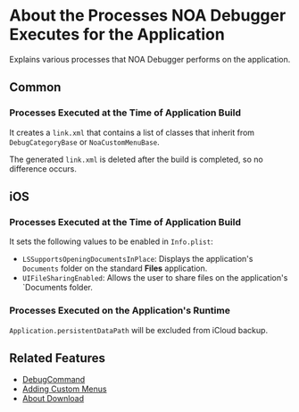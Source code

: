 # About the Processes NOA Debugger Executes for the Application

Explains various processes that NOA Debugger performs on the application.

## Common

### Processes Executed at the Time of Application Build

It creates a `link.xml` that contains a list of classes that inherit from `DebugCategoryBase` or `NoaCustomMenuBase`.

The generated `link.xml` is deleted after the build is completed, so no difference occurs.

## iOS

### Processes Executed at the Time of Application Build

It sets the following values to be enabled in `Info.plist`:

- `LSSupportsOpeningDocumentsInPlace`: Displays the application's `Documents` folder on the standard **Files**
  application.
- `UIFileSharingEnabled`: Allows the user to share files on the application's `Documents folder.

### Processes Executed on the Application's Runtime

`Application.persistentDataPath` will be excluded from iCloud backup.

## Related Features

- [DebugCommand](./DebugCommand/DebugCommand.md)
- [Adding Custom Menus](./CustomMenu.md)
- [About Download](./Download.md)
